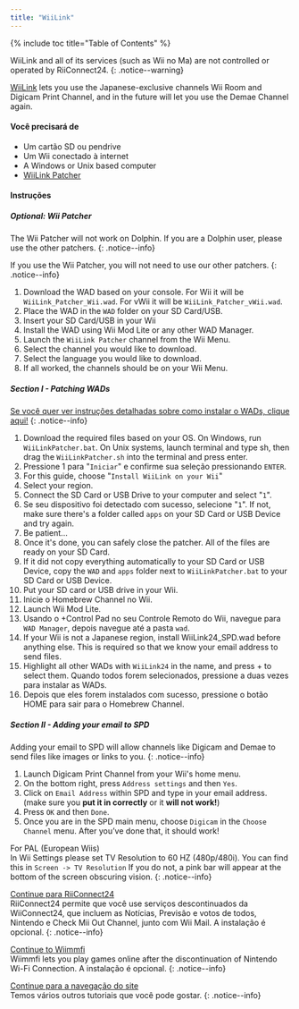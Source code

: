 ```yaml
---
title: "WiiLink"
---
```


{% include toc title="Table of Contents" %}

WiiLink and all of its services (such as Wii no Ma) are not controlled or operated by RiiConnect24.
{: .notice--warning}

[WiiLink](https://wiilink24.com/) lets you use the Japanese-exclusive channels Wii Room and Digicam Print Channel, and in the future will let you use the Demae Channel again.

#### Você precisará de

* Um cartão SD ou pendrive
* Um Wii conectado à internet
* A Windows or Unix based computer
* [WiiLink Patcher](https://github.com/WiiLink24/WiiLink24-Patcher/releases)

#### Instruções

##### Optional: Wii Patcher
The Wii Patcher will not work on Dolphin. If you are a Dolphin user, please use the other patchers.
{: .notice--info}

If you use the Wii Patcher, you will not need to use our other patchers.
{: .notice--info}

1. Download the WAD based on your console. For Wii it will be `WiiLink_Patcher_Wii.wad`. For vWii it will be `WiiLink_Patcher_vWii.wad`.
2. Place the WAD in the `WAD` folder on your SD Card/USB.
3. Insert your SD Card/USB in your Wii
4. Install the WAD using Wii Mod Lite or any other WAD Manager.
5. Launch the `WiiLink Patcher` channel from the Wii Menu.
6. Select the channel you would like to download.
7. Select the language you would like to download.
8. If all worked, the channels should be on your Wii Menu.

##### Section I - Patching WADs

[Se você quer ver instruções detalhadas sobre como instalar o WADs, clique aqui!](wiimodlite)
{: .notice--info}

1. Download the required files based on your OS. On Windows, run `WiiLinkPatcher.bat`. On Unix systems, launch terminal and type sh, then drag the `WiiLinkPatcher.sh` into the terminal and press enter.
2. Pressione 1 para "`Iniciar`" e confirme sua seleção pressionando `ENTER`.
3. For this guide, choose "`Install WiiLink on your Wii`"
4. Select your region.
5. Connect the SD Card or USB Drive to your computer and select "`1`".
6. Se seu dispositivo foi detectado com sucesso, selecione "`1`". If not, make sure there's a folder called `apps` on your SD Card or USB Device and try again.
7. Be patient...
8. Once it's done, you can safely close the patcher. All of the files are ready on your SD Card.
9. If it did not copy everything automatically to your SD Card or USB Device, copy the `WAD` and `apps` folder next to `WiiLinkPatcher.bat` to your SD Card or USB Device.
10. Put your SD card or USB drive in your Wii.
11. Inicie o Homebrew Channel no Wii.
12. Launch Wii Mod Lite.
13. Usando o +Control Pad no seu Controle Remoto do Wii, navegue para `WAD Manager`, depois navegue até a pasta `wad`.
14. If your Wii is not a Japanese region, install WiiLink24_SPD.wad before anything else. This is required so that we know your email address to send files.
15. Highlight all other WADs with `WiiLink24` in the name, and press + to select them. Quando todos forem selecionados, pressione a duas vezes para instalar as WADs.
16. Depois que eles forem instalados com sucesso, pressione o botão HOME para sair para o Homebrew Channel.

##### Section II - Adding your email to SPD

Adding your email to SPD will allow channels like Digicam and Demae to send files like images or links to you.
{: .notice--info}

1. Launch Digicam Print Channel from your Wii's home menu.
2. On the bottom right, press `Address settings` and then `Yes`.
3. Click on `Email Address` within SPD and type in your email address. (make sure you **put it in correctly** or it **will not work!**)
4. Press `OK` and then `Done`.
5. Once you are in the SPD main menu, choose `Digicam` in the `Choose Channel` menu. After you’ve done that, it should work!

For PAL (European Wiis)<br> In Wii Settings please set TV Resolution to 60 HZ (480p/480i). You can find this in `Screen -> TV Resolution` If you do not, a pink bar will appear at the bottom of the screen obscuring vision.
{: .notice--info}

[Continue para RiiConnect24](riiconnect24)<br> RiiConnect24 permite que você use serviços descontinuados da WiiConnect24, que incluem as Notícias, Previsão e votos de todos, Nintendo e Check Mii Out Channel, junto com Wii Mail. A instalação é opcional.
{: .notice--info}

[Continue to Wiimmfi](wiimmfi)<br> Wiimmfi lets you play games online after the discontinuation of Nintendo Wi-Fi Connection. A instalação é opcional.
{: .notice--info}

[Continue para a navegação do site](site-navigation)<br> Temos vários outros tutoriais que você pode gostar.
{: .notice--info}
